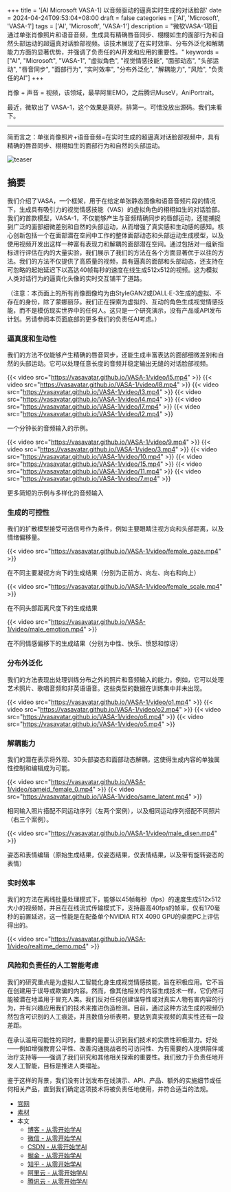 +++
title = '[AI Microsoft VASA-1] 以音频驱动的逼真实时生成的对话脸部'
date = 2024-04-24T09:53:04+08:00
draft = false
categories = ['AI', 'Microsoft', 'VASA-1']
tags = ['AI', 'Microsoft', 'VASA-1']
description = "微软VASA-1项目通过单张肖像照片和语音音频，生成具有精确唇音同步、栩栩如生的面部行为和自然头部运动的超逼真对话脸部视频。该技术展现了在实时效率、分布外泛化和解耦能力方面的显著优势，并强调了负责任的AI开发和应用的重要性。"
keywords = ["AI", "Microsoft", "VASA-1", "虚拟角色", "视觉情感技能", "面部动态", "头部运动", "唇音同步", "面部行为", "实时效率", "分布外泛化", "解耦能力", "风险", "负责任的AI"]
+++

肖像 + 声音 = 视频，该领域，最早阿里EMO，之后腾讯MuseV，AniPortrait。

最近，微软出了 VASA-1，这个效果是真好。排第一。可惜没放出源码。我们来看下。

---

简而言之：单张肖像照片+语音音频=在实时生成的超逼真对话脸部视频中，具有精确的唇音同步、栩栩如生的面部行为和自然的头部运动。

![teaser](https://vasavatar.github.io/VASA-1/image/teaser.jpg)

## 摘要
我们介绍了VASA，一个框架，用于在给定单张静态图像和语音音频片段的情况下，生成具有吸引力的视觉情感技能（VAS）的虚拟角色的栩栩如生的对话脸部。我们的首款模型，VASA-1，不仅能够产生与音频精确同步的唇部运动，还能捕捉到广泛的面部细微差别和自然的头部运动，从而增强了真实感和生动感的感知。核心创新包括一个在面部潜在空间中工作的整体面部动态和头部运动生成模型，以及使用视频开发出这样一种富有表现力和解耦的面部潜在空间。通过包括对一组新指标进行评估在内的大量实验，我们展示了我们的方法在各个方面显著优于以往的方法。我们的方法不仅提供了高质量的视频，具有逼真的面部和头部动态，还支持在可忽略的起始延迟下以高达40帧每秒的速度在线生成512x512的视频。这为模拟人类对话行为的逼真化头像的实时交互铺平了道路。

（注意：本页面上的所有肖像图像均为由StyleGAN2或DALL·E-3生成的虚拟、不存在的身份，除了蒙娜丽莎。我们正在探索为虚拟的、互动的角色生成视觉情感技能，而不是模仿现实世界中的任何人。这只是一个研究演示，没有产品或API发布计划。另请参阅本页面底部的更多我们的负责任AI考虑。）

### 逼真度和生动性
我们的方法不仅能够产生精确的唇音同步，还能生成丰富表达的面部细微差别和自然的头部运动。它可以处理任意长度的音频并稳定输出无缝的对话脸部视频。

{{< video src="https://vasavatar.github.io/VASA-1/video/l5.mp4" >}}
{{< video src="https://vasavatar.github.io/VASA-1/video/l8.mp4" >}}
{{< video src="https://vasavatar.github.io/VASA-1/video/l3.mp4" >}}
{{< video src="https://vasavatar.github.io/VASA-1/video/l4.mp4" >}}
{{< video src="https://vasavatar.github.io/VASA-1/video/l7.mp4" >}}
{{< video src="https://vasavatar.github.io/VASA-1/video/l2.mp4" >}}

一个分钟长的音频输入的示例。

{{< video src="https://vasavatar.github.io/VASA-1/video/9.mp4" >}}
{{< video src="https://vasavatar.github.io/VASA-1/video/3.mp4" >}}
{{< video src="https://vasavatar.github.io/VASA-1/video/10.mp4" >}}
{{< video src="https://vasavatar.github.io/VASA-1/video/15.mp4" >}}
{{< video src="https://vasavatar.github.io/VASA-1/video/11.mp4" >}}
{{< video src="https://vasavatar.github.io/VASA-1/video/7.mp4" >}}

更多简短的示例与多样化的音频输入

### 生成的可控性
我们的扩散模型接受可选信号作为条件，例如主要眼睛注视方向和头部距离，以及情绪偏移量。

{{< video src="https://vasavatar.github.io/VASA-1/video/female_gaze.mp4" >}}

在不同主要凝视方向下的生成结果（分别为正前方、向左、向右和向上）

{{< video src="https://vasavatar.github.io/VASA-1/video/female_scale.mp4" >}}

在不同头部距离尺度下的生成结果

{{< video src="https://vasavatar.github.io/VASA-1/video/male_emotion.mp4" >}}

在不同情感偏移下的生成结果（分别为中性、快乐、愤怒和惊讶）

### 分布外泛化
我们的方法表现出处理训练分布之外的照片和音频输入的能力。例如，它可以处理艺术照片、歌唱音频和非英语语音。这些类型的数据在训练集中并未出现。

{{< video src="https://vasavatar.github.io/VASA-1/video/o1.mp4" >}}
{{< video src="https://vasavatar.github.io/VASA-1/video/o2.mp4" >}}
{{< video src="https://vasavatar.github.io/VASA-1/video/o6.mp4" >}}
{{< video src="https://vasavatar.github.io/VASA-1/video/o5.mp4" >}}

### 解耦能力
我们的潜在表示将外观、3D头部姿态和面部动态解耦，这使得生成内容的单独属性控制和编辑成为可能。

{{< video src="https://vasavatar.github.io/VASA-1/video/sameid_female_0.mp4" >}}
{{< video src="https://vasavatar.github.io/VASA-1/video/same_latent.mp4" >}}

相同输入照片搭配不同运动序列（左两个案例），以及相同运动序列搭配不同照片（右三个案例）。

{{< video src="https://vasavatar.github.io/VASA-1/video/male_disen.mp4" >}}

姿态和表情编辑（原始生成结果，仅姿态结果，仅表情结果，以及带有旋转姿态的表情）

### 实时效率
我们的方法在离线批量处理模式下，能够以45帧每秒（fps）的速度生成512x512大小的视频帧，并且在在线流式传输模式下，支持最高40fps的帧率，仅有170毫秒的前置延迟，这一性能是在配备单个NVIDIA RTX 4090 GPU的桌面PC上评估得出的。

{{< video src="https://vasavatar.github.io/VASA-1/video/realtime_demo.mp4" >}}

### 风险和负责任的人工智能考虑
我们的研究重点是为虚拟人工智能化身生成视觉情感技能，旨在积极应用。它不旨在创建用于误导或欺骗的内容。然而，像其他相关的内容生成技术一样，它仍然可能被潜在地滥用于冒充人类。我们反对任何创建误导性或对真实人物有害内容的行为，并有兴趣应用我们的技术来推进伪造检测。目前，通过这种方法生成的视频仍然包含可识别的人工痕迹，并且数值分析表明，要达到真实视频的真实性还有一段差距。

在承认滥用可能性的同时，重要的是要认识到我们技术的实质性积极潜力。好处——例如增强教育公平性、改善沟通挑战者的可访问性、为有需要的人提供陪伴或治疗支持等——强调了我们研究和其他相关探索的重要性。我们致力于负责任地开发人工智能，目标是推进人类福祉。

鉴于这样的背景，我们没有计划发布在线演示、API、产品、额外的实施细节或任何相关产品，直到我们确定这项技术将被负责任地使用，并符合适当的法规。

- [官网](https://www.microsoft.com/en-us/research/project/vasa-1/)
- [素材](https://github.com/vasavatar/VASA-1)
- 本文
    - [博客 - 从零开始学AI](https://blog.aihub2022.top/post/ai-microsoft-vasa-1-intro/)
    - [微信 - 从零开始学AI](https://mp.weixin.qq.com/s?__biz=MzA3MDIyNTgzNA==&mid=2649976892&idx=1&sn=7962737b839982257d4cc7f3bdbda726&chksm=86c7caf9b1b043ef29f4cd1641c3f6dc23569f182ea183670a50116c2a9598f1214edfb12820#rd)
    - [CSDN - 从零开始学AI](https://blog.csdn.net/mahone3297/article/details/138165090)
    - [掘金 - 从零开始学AI](https://juejin.cn/post/7361234872780357644)
    - [知乎 - 从零开始学AI](https://zhuanlan.zhihu.com/p/694335476)
    - [阿里云 - 从零开始学AI](https://developer.aliyun.com/article/1491369)
    - [腾讯云 - 从零开始学AI](https://cloud.tencent.com/developer/article/2412028)
